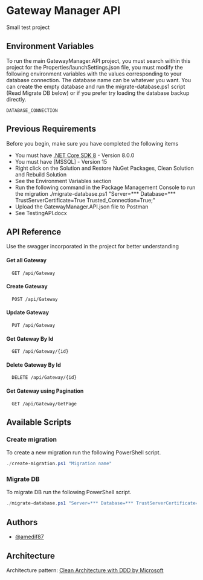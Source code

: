 
# Gateway Manager API

Small test project


## Environment Variables

To run the main GatewayManager.API project, you must search within this project for the Properties/launchSettings.json file, you must modify the following environment variables with the values corresponding to your database connection. The database name can be whatever you want. You can create the empty database and run the migrate-database.ps1 script (Read Migrate DB below) or if you prefer try loading the database backup directly.

`DATABASE_CONNECTION`


## Previous Requirements

Before you begin, make sure you have completed the following items

- You must have [.NET Core SDK 8](https://dotnet.microsoft.com/download) - Version 8.0.0
- You must have [MSSQL] - Version 15
- Right click on the Solution and Restore NuGet Packages, Clean Solution and Rebuild Solution
- See the Environment Variables section
- Run the following command in the Package Management Console to run the migration ./migrate-database.ps1 "Server=*** Database=*** TrustServerCertificate=True Trusted_Connection=True;"
- Upload the GatewayManager.API.json file to Postman
- See TestingAPI.docx

## API Reference

Use the swagger incorporated in the project for better understanding

#### Get all Gateway

```https
  GET /api/Gateway
```

#### Create Gateway

```https
  POST /api/Gateway
```

#### Update Gateway

```https
  PUT /api/Gateway
```
#### Get Gateway By Id

```https
  GET /api/Gateway/{id}
```

#### Delete Gateway By Id

```https
  DELETE /api/Gateway/{id}
```

#### Get Gateway using Pagination

```https
  GET /api/Gateway/GetPage
```


## Available Scripts

### Create migration
To create a new migration run the following PowerShell script.
```powershell
./create-migration.ps1 "Migration name"
```
### Migrate DB
To migrate DB run the following PowerShell script.
```powershell
./migrate-database.ps1 "Server=*** Database=*** TrustServerCertificate=True Trusted_Connection=True;"
```


## Authors

- [@amedif87](https://www.github.com/amedif87)


## Architecture
Architecture pattern: [Clean Architecture with DDD by Microsoft](https://docs.microsoft.com/en-us/dotnet/architecture/microservices/microservice-ddd-cqrs-patterns/ddd-oriented-microservice)